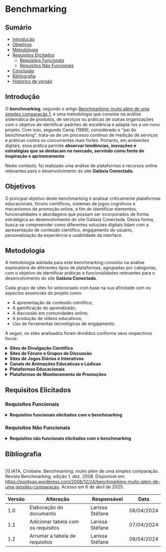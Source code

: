 # Benchmarking

## Sumário

* [Introdução](#Introdução)
* [Objetivos](#Objetivos)
* [Metodologia](#Metodologia)
* [Requisitos Elicitados](#Requisitos-Elicitados)
  * [Requisitos Funcionais](#Requisitos-Funcionais)
  * [Requisitos Não Funcionais](#Requisitos-Não-Funcionais)
* [Conclusão](#Conclusão)
* [Bibliografia](#Bibliografia)
* [Histórico de versão](#Histórico-de-versão)

## Introdução

O **benchmarking**, segundo o artigo [Benchmarking: muito além de uma simples comparação
](https://pontogp.wordpress.com/2008/12/24/benchmarking-muito-alem-de-uma-simples-comparacao/#:~:text=No%20final%20da%20d%C3%A9cada%20de%2070%2C%20quando,preciso%20dar%20um%20nome%20a%20esse%20processo.) [1](#ref1), 
 é uma metodologia que consiste na análise sistemática de produtos, de serviços ou práticas de outras organizações com o objetivo de identificar padrões de excelência e adaptá-los a um novo projeto. Com isso, segundo Camp (1989), considerado o "pai do benchmarking", trata-se de um processo contínuo de medição de serviços e práticas contra os concorrentes mais fortes. Portanto, em ambientes digitais, essa prática permite **observar tendências, inovações e estratégias que se destacam no mercado, servindo como fonte de inspiração e aprimoramento**

Neste contexto, foi realizado uma análise de plataformas e recursos online relevantes para o desenvolvimento do site **Galáxia Conectada.**
## Objetivos
O principal objetivo deste benchmarking é analisar criticamente plataformas educacionais, fóruns científicos, sistemas de jogos cognitivos e mecanismos de promoção online, a fim de identificar elementos, funcionalidades e abordagens que possam ser incorporados de forma estratégica ao desenvolvimento do site Galáxia Conectada.
Dessa forma, busca-se compreender como diferentes soluções digitais lidam com a apresentação de conteúdo científico, engajamento do usuário, personalização da experiência e usabilidade da interface.

## Metodologia
A metodologia adotada para este benchmarking consistiu na análise exploratória de diferentes tipos de plataformas, agrupadas por categorias, com o objetivo de identificar práticas e funcionalidades relevantes para o desenvolvimento do site **Galáxia Conectada**. 

Cada grupo de sites foi selecionado com base na sua afinidade com os aspectos essenciais do projeto como:

 - A apresentação de conteúdo científico;
 - A gamificação do aprendizado;
 - A discussão em comunidades online; 
 - A produção de vídeos educativos;
 - Uso de ferramentas tecnológicas de engajamento.

A seguir, os sites analisados foram divididos conforme seus respectivos focos:

<details>
  <summary size="20"><b>  Sites de Divulgação Científica</b></summary> 

- [Astronomia no Zênite](http://www.zenite.nu)
- [Céu Profundo](http://www.ceuprofundo.com)
- [NASA Science](https://science.nasa.gov)
- [EarthSky](https://earthsky.org)

Para ver a o benchmarking deste tópico clique em: [Benchmarking:Divulgação Científica](Base/ElicitacaoRequisitos/Benchmarking/Benchmarking.md)

</details>

<details>
  <summary size="20"><b>  Sites de Fóruns e Grupos de Discussão </b></summary> 
  
- [Reddit - r/astronomy](https://www.reddit.com/r/astronomy/)
- [Quora](https://www.quora.com/)
- [Stack Overflow (comunidades científicas e técnicas)](https://stackoverflow.com/)

</details>

<details>
  <summary size="20"><b>  Sites de Jogos Diários e Interativos</b></summary> 

- [Racha Cuca](https://rachacuca.com.br/)
- [Português Coruja](https://portuguescoruja.com.br/)
- [Bandle](https://bandle.app/)
- [NeuroNation](https://www.neuronation.com/)
- [Supera](https://www.metodosupera.com.br/)

</details>

<details>
  <summary size="20"><b>  Canais de Animações Educativas e Lúdicas </b></summary> 
  
- [Um Minuto no Museu](https://www.youtube.com/@umminutonomuseu)
- [De Onde Vem](https://www.youtube.com/@deondevem)
- [Minuto na Terra](https://www.youtube.com/@MinutoNaTerra)
- [Ciência Todo Dia](https://www.youtube.com/@CienciaTodoDia)
- [Manual do Mundo](https://www.youtube.com/@manualdomundo)
</details>

<details>
  <summary size="20"><b>  Plataformas Educacionais</b></summary> 

- [Khan Academy](https://pt.khanacademy.org/)
- [Duolingo](https://www.duolingo.com/)
- [Português Coruja](https://portuguescoruja.com.br/)
- [Udemy](https://www.udemy.com/)
- [Canal do Professor Boaro (YouTube)](https://www.youtube.com/@professorboaro)
- [Física e Vestibular](https://www.fisicaevestibular.com.br/)
</details>

<details>
  <summary size="20"><b>  Plataformas de Monitoramento de Promoções</b></summary> 

- [Cuponomia](https://www.cuponomia.com.br/)
- [Promobit](https://www.promobit.com.br/)
</details>


## Requisitos Elicitados
### Requisitos Funcionais

<details>
  <summary size="20"><b> Requisitos funcionais elicitados com o benchmarking </b></summary> 
  
| Código | Requisito Funcional                                                                 | Rastreabilidade                             |
|--------|--------------------------------------------------------------------------------------|---------------------------------------------|
| RF01   | Disponibilizar vídeos educativos organizados por tema, faixa etária e complexidade. | Animações                                   |
| RF02   | Integrar vídeos e recursos multimídia (áudio, imagem, podcasts) às trilhas de aprendizado. | Animações, Divulgação Científica, Plataformas educacionais |
| RF03   | Utilizar linguagem acessível e lúdica nos conteúdos audiovisuais.                   | Animações                                   |
| RF04   | Permitir visualização direta de vídeos e conteúdos na plataforma.                   | Animações, Divulgação Científica            |
| RF05   | Exibir descrições, links úteis e informações complementares aos conteúdos.          | Animações, Divulgação Científica            |
| RF06   | Recomendação automática de conteúdos relacionados com base no histórico do usuário. | Animações, Jogos, Plataformas educacionais  |
| RF07   | Oferecer trilhas de aprendizado organizadas por tema e nível de conhecimento.       | Divulgação Científica, Plataformas educacionais |
| RF08   | Permitir acesso a artigos e materiais com diferentes níveis de profundidade.        | Divulgação Científica                       |
| RF09   | Classificar conteúdos por categoria, complexidade e não apenas por data.            | Divulgação Científica                       |
| RF10   | Permitir busca eficiente por conteúdos diversos da plataforma.                      | Divulgação Científica, Fóruns, Plataformas educacionais |
| RF11   | Notificar sobre eventos astronômicos ou promoções relevantes.                       | Divulgação Científica, Promoções            |
| RF12   | Exibir uma agenda de eventos científicos/astronômicos atualizada.                   | Divulgação Científica                       |
| RF13   | Disponibilizar seção de notícias e atualizações científicas.                        | Divulgação Científica                       |
| RF14   | Permitir publicação de perguntas, respostas e postagens livres em fóruns.           | Fóruns                                      |
| RF15   | Permitir comentários, curtidas/descurtidas e marcação de resposta como “aceita”.    | Fóruns                                      |
| RF16   | Organizar fóruns com tags, categorias e filtros temáticos.                          | Fóruns                                      |
| RF17   | Oferecer perfis de usuários com reputação e histórico.                              | Fóruns                                      |
| RF18   | Disponibilizar área de destaque com conteúdos populares no fórum.                   | Fóruns                                      |
| RF19   | Disponibilizar jogos interativos de lógica, memória e conhecimentos.                | Jogos                                       |
| RF20   | Disponibilizar novos desafios ou jogos com frequência.                              | Jogos                                       |
| RF21   | Oferecer jogos com níveis de dificuldade variados e progressão.                     | Jogos                                       |
| RF22   | Permitir acompanhar desempenho e progresso nos jogos.                               | Jogos                                       |
| RF23   | Exibir rankings, conquistas e recompensas.                                          | Jogos                                       |
| RF24   | Disponibilizar jogos em diferentes formatos (texto, áudio, visual).                 | Jogos                                       |
| RF25   | Permitir classificação de jogos por habilidade ou categoria.                        | Jogos                                       |
| RF26   | Permitir comentários e interação entre usuários em conteúdos selecionados.          | Plataformas educacionais                   |
| RF27   | Permitir avaliações com feedback imediato.                                          | Plataformas educacionais                   |
| RF28   | Sugerir próximos passos com base no desempenho do usuário.                          | Plataformas educacionais                   |
| RF29   | Permitir emissão de certificados de conclusão.                                      | Plataformas educacionais                   |
| RF30   | Exibir lista de promoções organizadas por categoria, data e valor.                  | Promoções                                   |
| RF31   | Permitir favoritar ou salvar promoções.                                             | Promoções                                   |
| RF32   | Permitir ao usuário reportar promoções expiradas ou enganosas.                      | Promoções                                   |
| RF33   | Integrar links de sites parceiros de forma segura.                                  | Promoções                                   |



<b> Autora: </b> <a href="https://github.com/SkywalkerSupreme">Larissa Stéfane</a>.

</details>

### Requisitos Não Funcionais

<details>
  <summary size="20"><b> Requisitos não funcionais elicitados com o benchmarking </b></summary>

| Código  | Requisito Não Funcional                                                                 | Rastreabilidade          |
|---------|------------------------------------------------------------------------------------------|---------------------------|
| RNF01   | O sistema deve ser responsivo e acessível em diferentes dispositivos e tamanhos de tela | Animações, Divulgação Científica, Fóruns, Jogos             |
| RNF02   | O carregamento de páginas e conteúdos multimídia deve ocorrer em até 3 segundos         | Animações, Plataformas Educacionais                         |
| RNF03   | O sistema deve estar otimizado para SEO e permitir indexação por mecanismos de busca     | Animações, Divulgação Científica, Fóruns                   |
| RNF04   | O sistema deve ser compatível com leitores de tela, navegação por teclado e seguir diretrizes de acessibilidade (ex: contraste) | Divulgação Científica, Fóruns, Jogos               |
| RNF05   | O sistema deve suportar múltiplos idiomas ou adaptar-se ao idioma do usuário             | Fóruns, Animações                                            |
| RNF06   | Os conteúdos devem ser organizados de forma intuitiva, com trilhas, hierarquias e fácil retorno ao início | Divulgação Científica, Fóruns                     |
| RNF07   | O sistema deve armazenar e proteger dados do usuário com segurança e criptografia        | Jogos, Plataformas Educacionais                             |
| RNF08   | A plataforma deve registrar estatísticas de uso para análise e melhoria contínua         | Jogos                                                        |
| RNF09   | Os vídeos devem oferecer suporte a legendas em pelo menos dois idiomas                   | Animações                                                    |
| RNF10   | O sistema deve permitir atualizações frequentes de conteúdo, especialmente promocional   | Promoções                                                    |
| RNF11   | Deve haver mecanismos de moderação e notificação para interações dos usuários            | Fóruns                                                       |
| RNF12   | Todos os recursos publicados devem ser testados e documentados antes da disponibilização | Divulgação Científica                                        |

<b> Autora: </b> <a href="https://github.com/SkywalkerSupreme">Larissa Stéfane</a>.

</details>

## Bibliografia

<a name="ref1"></a>  
[1] IATA, Cristiane. Benchmarking: muito além de uma simples comparação. Revista Benchmarking, edição 1, dez. 2008. Disponível em: https://pontogp.wordpress.com/2008/12/24/benchmarking-muito-alem-de-uma-simples-comparacao. Acesso em 6 de abril de 2025.

| Versão | Alteração | Responsável | Data |
| - | - | - | - |
| 1.0 | Elaboração do documento| Larissa Stéfane | 06/04/2024 |
| 1.1 | Adicionar tabela com os requisitos | Larissa Stéfane | 07/04/2024 |
| 1.2 | Arrumar a tabela de requisitos| Larissa Stéfane | 08/04/2024 |
